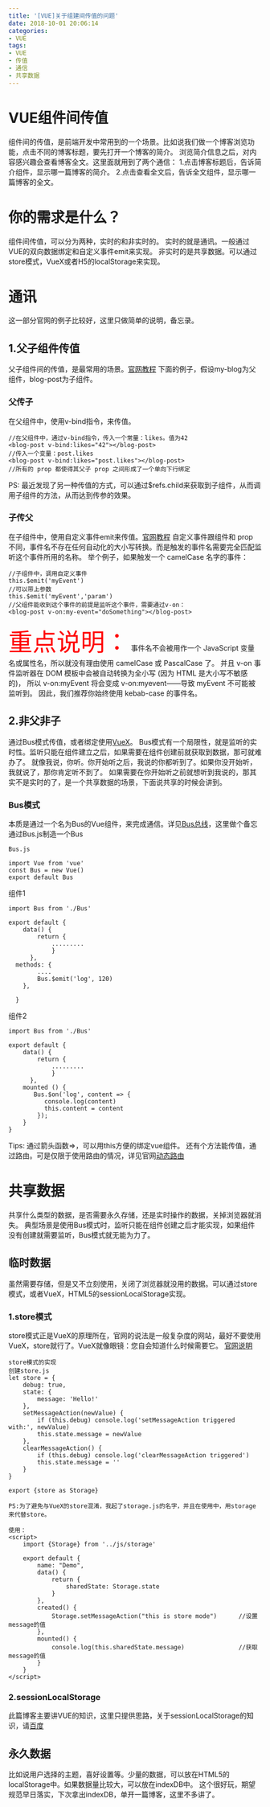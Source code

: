 ```yaml
---
title: '[VUE]关于组建间传值的问题'
date: 2018-10-01 20:06:14
categories:
- VUE
tags:
- VUE
- 传值
- 通信
- 共享数据
---
```

# VUE组件间传值
组件间的传值，是前端开发中常用到的一个场景。比如说我们做一个博客浏览功能，点击不同的博客标题，要先打开一个博客的简介。
浏览简介信息之后，对内容感兴趣会查看博客全文。这里面就用到了两个通信：
1.点击博客标题后，告诉简介组件，显示哪一篇博客的简介。
2.点击查看全文后，告诉全文组件，显示哪一篇博客的全文。
# 你的需求是什么？
组件间传值，可以分为两种，实时的和非实时的。
实时的就是通讯。一般通过VUE的双向数据绑定和自定义事件emit来实现。
非实时的是共享数据。可以通过store模式，VueX或者H5的localStorage来实现。
<!--more-->
# 通讯
这一部分官网的例子比较好，这里只做简单的说明，备忘录。
## 1.父子组件传值
父子组件间的传值，是最常用的场景。[官网教程](https://cn.vuejs.org/v2/guide/components-props.html)
下面的例子，假设my-blog为父组件，blog-post为子组件。
### 父传子
在父组件中，使用v-bind指令，来传值。
```
//在父组件中，通过v-bind指令，传入一个常量：likes。值为42
<blog-post v-bind:likes="42"></blog-post>
//传入一个变量：post.likes
<blog-post v-bind:likes="post.likes"></blog-post>
//所有的 prop 都使得其父子 prop 之间形成了一个单向下行绑定
```
PS: 最近发现了另一种传值的方式，可以通过$refs.child来获取到子组件，从而调用子组件的方法，从而达到传参的效果。
### 子传父
在子组件中，使用自定义事件emit来传值。[官网教程](https://cn.vuejs.org/v2/guide/components-custom-events.html)
自定义事件跟组件和 prop 不同，事件名不存在任何自动化的大小写转换。而是触发的事件名需要完全匹配监听这个事件所用的名称。
举个例子，如果触发一个 camelCase 名字的事件：
```
//子组件中，调用自定义事件
this.$emit('myEvent')
//可以带上参数
this.$emit('myEvent','param')
//父组件能收到这个事件的前提是监听这个事件，需要通过v-on：
<blog-post v-on:my-event="doSomething"></blog-post>
```
<font face="微软雅黑" color=red size=14>重点说明：</font>
事件名不会被用作一个 JavaScript 变量名或属性名，所以就没有理由使用 camelCase 或 PascalCase 了。
并且 v-on 事件监听器在 DOM 模板中会被自动转换为全小写 (因为 HTML 是大小写不敏感的)，
所以 v-on:myEvent 将会变成 v-on:myevent——导致 myEvent 不可能被监听到。
因此，我们推荐你始终使用 kebab-case 的事件名。
## 2.非父非子
通过Bus模式传值，或者绑定使用[VueX](https://vuex.vuejs.org/)。
Bus模式有一个局限性，就是监听的实时性。监听只能在组件建立之后，如果需要在组件创建前就获取到数据，那可就难办了。
就像我说，你听。你开始听之后，我说的你都听到了。如果你没开始听，我就说了，那你肯定听不到了。
如果需要在你开始听之前就想听到我说的，那其实不是实时的了，是一个共享数据的场景，下面说共享的时候会讲到。
### Bus模式
本质是通过一个名为Bus的Vue组件，来完成通信。详见[Bus总线](https://www.cnblogs.com/fanlinqiang/p/7756566.html)，这里做个备忘
通过Bus.js制造一个Bus
```
Bus.js

import Vue from 'vue'
const Bus = new Vue()
export default Bus
```
组件1
```
import Bus from './Bus'

export default {
    data() {
        return {
            .........
            }
      },
  methods: {
        ....
        Bus.$emit('log', 120)
    },

  }
```
组件2
```
import Bus from './Bus'

export default {
    data() {
        return {
            .........
            }
      },
    mounted () {
       Bus.$on('log', content => {
          console.log(content)
          this.content = content
        });
    }
}
```
Tips:
通过箭头函数=>，可以用this方便的绑定vue组件。
还有个方法能传值，通过路由。可是仅限于使用路由的情况，详见官网[动态路由]()
# 共享数据
共享什么类型的数据，是否需要永久存储，还是实时操作的数据，关掉浏览器就消失。
典型场景是使用Bus模式时，监听只能在组件创建之后才能实现，如果组件没有创建就需要监听，Bus模式就无能为力了。
## 临时数据
虽然需要存储，但是又不立刻使用，关闭了浏览器就没用的数据。可以通过store模式，或者VueX，HTML5的sessionLocalStorage实现。
### 1.store模式
store模式正是VueX的原理所在，官网的说法是一般复杂度的网站，最好不要使用VueX，store就行了。VueX就像眼镜：您自会知道什么时候需要它。
[官网说明](https://vuex.vuejs.org/zh/)
```
store模式的实现
创建store.js
let store = {
    debug: true,
    state: {
        message: 'Hello!'
    },
    setMessageAction(newValue) {
        if (this.debug) console.log('setMessageAction triggered with:', newValue)
        this.state.message = newValue
    },
    clearMessageAction() {
        if (this.debug) console.log('clearMessageAction triggered')
        this.state.message = ''
    }
}

export {store as Storage}

PS:为了避免与VueX的store混淆，我起了storage.js的名字，并且在使用中，用storage来代替store。

使用：
<script>
    import {Storage} from '../js/storage'

    export default {
        name: "Demo",
        data() {
            return {
                sharedState: Storage.state
            }
        },
        created() {
            Storage.setMessageAction("this is store mode")      //设置message的值
        },
        mounted() {
            console.log(this.sharedState.message)               //获取message的值
        }
    }
</script>
```
### 2.sessionLocalStorage
此篇博客主要讲VUE的知识，这里只提供思路，关于sessionLocalStorage的知识，请[百度](http://www.baidu.com)
## 永久数据
比如说用户选择的主题，喜好设置等。少量的数据，可以放在HTML5的localStorage中。如果数据量比较大，可以放在indexDB中。
这个很好玩，期望规范早日落实，下次拿出indexDB，单开一篇博客，这里不多讲了。